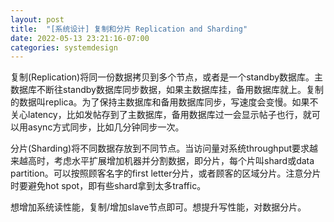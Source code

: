 ```yaml
---
layout: post
title:  "[系统设计] 复制和分片 Replication and Sharding"
date: 2022-05-13 23:21:16-07:00
categories: systemdesign
---
```

复制(Replication)将同一份数据拷贝到多个节点，或者是一个standby数据库。主数据库不断往standby数据库同步数据，如果主数据库挂，备用数据库就上。复制的数据叫replica。为了保持主数据库和备用数据库同步，写速度会变慢。如果不关心latency，比如发帖存到了主数据库，备用数据库过一会显示帖子也行，就可以用async方式同步，比如几分钟同步一次。

分片(Sharding)将不同数据存放到不同节点。当访问量对系统throughput要求越来越高时，考虑水平扩展增加机器并分割数据，即分片，每个片叫shard或data partition。可以按照顾客名字的first letter分片，或者顾客的区域分片。注意分片时要避免hot spot，即有些shard拿到太多traffic。

想增加系统读性能，复制/增加slave节点即可。想提升写性能，对数据分片。
